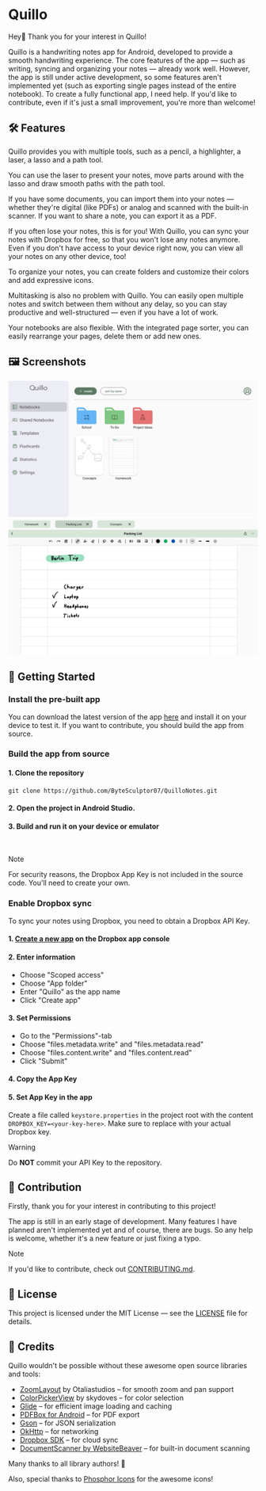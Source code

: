 # Quillo

Hey👋 Thank you for your interest in Quillo!

Quillo is a handwriting notes app for Android, developed to provide a smooth handwriting experience. The core features of the app — such as writing, syncing and organizing your notes — already work well. However, the app is still under active development, so some features aren't implemented yet (such as exporting single pages instead of the entire notebook). To create a fully functional app, I need help. If you'd like to contribute, even if it's just a small improvement, you're more than welcome!


## 🛠️ Features

Quillo provides you with multiple tools, such as a pencil, a highlighter, a laser, a lasso and a path tool.

You can use the laser to present your notes, move parts around with the lasso and draw smooth paths with the path tool.

If you have some documents, you can import them into your notes — whether they're digital (like PDFs) or analog and scanned with the built-in scanner. If you want to share a note, you can export it as a PDF.

If you often lose your notes, this is for you! With Quillo, you can sync your notes with Dropbox for free, so that you won't lose any notes anymore. Even if you don't have access to your device right now, you can view all your notes on any other device, too!

To organize your notes, you can create folders and customize their colors and add expressive icons.

Multitasking is also no problem with Quillo. You can easily open multiple notes and switch between them without any delay, so you can stay productive and well-structured — even if you have a lot of work.

Your notebooks are also flexible. With the integrated page sorter, you can easily rearrange your pages, delete them or add new ones.


## 🖼️ Screenshots

![](screenshots/Screenshot_Quillo_1.jpg)
![](screenshots/Screenshot_Quillo_2.jpg)


## 🛫 Getting Started

### Install the pre-built app

You can download the latest version of the app [here](https://github.com/ByteSculptor07/QuilloNotes/releases/latest) and install it on your device to test it. If you want to contribute, you should build the app from source.

### Build the app from source

#### 1. Clone the repository
```
git clone https://github.com/ByteSculptor07/QuilloNotes.git
```

#### 2. Open the project in Android Studio.

#### 3. Build and run it on your device or emulator

<br>

> [!NOTE]  
> For security reasons, the Dropbox App Key is not included in the source code. You'll need to create your own.

### Enable Dropbox sync

To sync your notes using Dropbox, you need to obtain a Dropbox API Key.

#### 1. [Create a new app](https://www.dropbox.com/developers/apps/create?_tk=pilot_lp&_ad=ctabtn1&_camp=create) on the Dropbox app console

#### 2. Enter information
* Choose "Scoped access"
* Choose "App folder"
* Enter "Quillo" as the app name
* Click "Create app"

#### 3. Set Permissions
* Go to the "Permissions"-tab
* Choose "files.metadata.write" and "files.metadata.read"
* Choose "files.content.write" and "files.content.read"
* Click "Submit"

#### 4. Copy the App Key

#### 5. Set App Key in the app

Create a file called ```keystore.properties``` in the project root with the content ```DROPBOX_KEY=<your-key-here>```. Make sure to replace <your-key-here> with your actual Dropbox key.

> [!WARNING]  
> Do **NOT** commit your API Key to the repository.


## 🤝 Contribution

Firstly, thank you for your interest in contributing to this project!

The app is still in an early stage of development. Many features I have planned aren't implemented yet and of course, there are bugs. So any help is welcome, whether it's a new feature or just fixing a typo.

> [!NOTE]  
> If you'd like to contribute, check out [CONTRIBUTING.md](CONTRIBUTING.md).


## 📜 License

This project is licensed under the MIT License — see the [LICENSE](https://github.com/ByteSculptor07/QuilloNotes/blob/main/LICENSE) file for details.


## 🙏 Credits

Quillo wouldn't be possible without these awesome open source libraries and tools:

- [ZoomLayout](https://github.com/natario1/ZoomLayout) by Otaliastudios – for smooth zoom and pan support
- [ColorPickerView](https://github.com/skydoves/ColorPickerView) by skydoves – for color selection
- [Glide](https://github.com/bumptech/glide) – for efficient image loading and caching
- [PDFBox for Android](https://github.com/TomRoush/PdfBox-Android) – for PDF export
- [Gson](https://github.com/google/gson) – for JSON serialization
- [OkHttp](https://square.github.io/okhttp/) – for networking
- [Dropbox SDK](https://github.com/dropbox/dropbox-sdk-java) – for cloud sync
- [DocumentScanner by WebsiteBeaver](https://github.com/WebsiteBeaver/android-document-scanner) – for built-in document scanning


Many thanks to all library authors! 💙

Also, special thanks to [Phosphor Icons](https://phosphoricons.com/) for the awesome icons!
